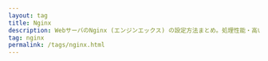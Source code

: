 ```yaml
---
layout: tag
title: Nginx
description: WebサーバのNginx (エンジンエックス) の設定方法まとめ。処理性能・高い並行性・省メモリがNginx 特徴らしい。
tag: nginx
permalink: /tags/nginx.html
---
```

